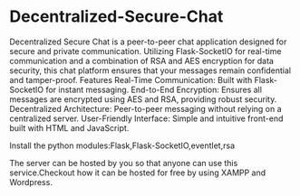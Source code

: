 # Decentralized-Secure-Chat
Decentralized Secure Chat is a peer-to-peer chat application designed for secure and private communication. Utilizing Flask-SocketIO for real-time communication and a combination of RSA and AES encryption for data security, this chat platform ensures that your messages remain confidential and tamper-proof.
Features
Real-Time Communication: Built with Flask-SocketIO for instant messaging.
End-to-End Encryption: Ensures all messages are encrypted using AES and RSA, providing robust security.
Decentralized Architecture: Peer-to-peer messaging without relying on a centralized server.
User-Friendly Interface: Simple and intuitive front-end built with HTML and JavaScript.


Install the python modules:Flask,Flask-SocketIO,eventlet,rsa

The server can be hosted by you so that anyone can use this service.Checkout how it can be hosted for free by using XAMPP and Wordpress.
